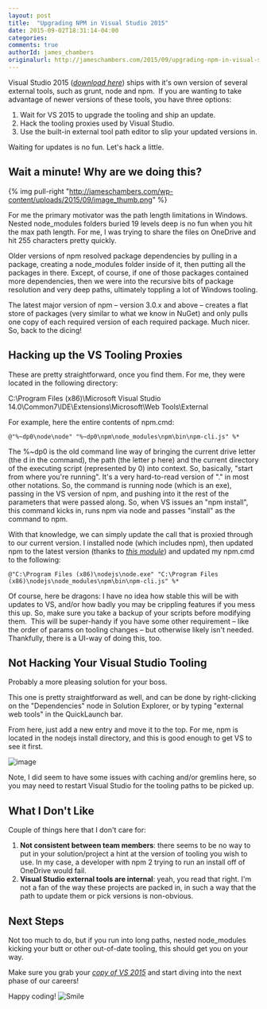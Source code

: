 ```yaml
---
layout: post
title:  "Upgrading NPM in Visual Studio 2015"
date: 2015-09-02T18:31:14-04:00
categories:
comments: true
authorId: james_chambers
originalurl: http://jameschambers.com/2015/09/upgrading-npm-in-visual-studio-2015/
---
```


Visual Studio 2015 ([_download here_][1]) ships with it's own version of several external tools, such as grunt, node and npm.&nbsp; If you are wanting to take advantage of newer versions of these tools, you have three options:

<!--more-->

1. Wait for VS 2015 to upgrade the tooling and ship an update.
2. Hack the tooling proxies used by Visual Studio.
3. Use the built-in external tool path editor to slip your updated versions in.

Waiting for updates is no fun. Let's hack a little.

## Wait a minute! Why are we doing this?

{% img pull-right "http://jameschambers.com/wp-content/uploads/2015/09/image_thumb.png" %}

For me the primary motivator was the path length limitations in Windows. Nested node_modules folders buried 19 levels deep is no fun when you hit the max path length. For me, I was trying to share the files on OneDrive and hit 255 characters pretty quickly.

Older versions of npm resolved package dependencies by pulling in a package, creating a node_modules folder inside of it, then putting all the packages in there. Except, of course, if one of those packages contained more dependencies, then we were into the recursive bits of package resolution and very deep paths, ultimately toppling a lot of Windows tooling.

The latest major version of npm – version 3.0.x and above – creates a flat store of packages (very similar to what we know in NuGet) and only pulls one copy of each required version of each required package. Much nicer. So, back to the dicing!

## Hacking up the VS Tooling Proxies

These are pretty straightforward, once you find them. For me, they were located in the following directory:

C:\Program Files (x86)\Microsoft Visual Studio 14.0\Common7\IDE\Extensions\Microsoft\Web Tools\External

For example, here the entire contents of npm.cmd:

    @"%~dp0\node\node" "%~dp0\npm\node_modules\npm\bin\npm-cli.js" %*

The %~dp0 is the old command line way of bringing the current drive letter (the d in the command), the path (the letter p here) and the current directory of the executing script (represented by 0) into context. So, basically, "start from where you're running". It's a very hard-to-read version of "." in most other notations. So, the command is running node (which is an exe), passing in the VS version of npm, and pushing into it the rest of the parameters that were passed along. So, when VS issues an "npm install", this command kicks in, runs npm via node and passes "install" as the command to npm.

With that knowledge, we can simply update the call that is proxied through to our current version. I installed node (which includes npm), then updated npm to the latest version (thanks to [_this module_][3]) and updated my npm.cmd to the following:

    @"C:\Program Files (x86)\nodejs\node.exe" "C:\Program Files (x86)\nodejs\node_modules\npm\bin\npm-cli.js" %*

Of course, here be dragons: I have no idea how stable this will be with updates to VS, and/or how badly you may be crippling features if you mess this up. So, make sure you take a backup of your scripts before modifying them.&nbsp; This will be super-handy if you have some other requirement – like the order of params on tooling changes – but otherwise likely isn't needed. Thankfully, there is a UI-way of doing this, too.

## Not Hacking Your Visual Studio Tooling

Probably a more pleasing solution for your boss.

This one is pretty straightforward as well, and can be done by right-clicking on the "Dependencies" node in Solution Explorer, or by typing "external web tools" in the QuickLaunch bar.

From here, just add a new entry and move it to the top. For me, npm is located in the nodejs install directory, and this is good enough to get VS to see it first.

![image][4]

Note, I did seem to have some issues with caching and/or gremlins here, so you may need to restart Visual Studio for the tooling paths to be picked up.

## What I Don't Like

Couple of things here that I don't care for:

1. **Not consistent between team members**: there seems to be no way to put in your solution/project a hint at the version of tooling you wish to use. In my case, a developer with npm 2 trying to run an install off of OneDrive would fail.
2. **Visual Studio external tools are internal**: yeah, you read that right. I'm not a fan of the way these projects are packed in, in such a way that the path to update them or pick versions is non-obvious.

## Next Steps

Not too much to do, but if you run into long paths, nested node_modules kicking your butt or other out-of-date tooling, this should get you on your way.

Make sure you grab your [_copy of VS 2015_][1] and start diving into the next phase of our careers!

Happy coding! ![Smile][5]

[1]: https://www.visualstudio.com/?Wt.mc_id=DX_MVP4038205
[3]: https://www.npmjs.com/package/npm-windows-upgrade
[4]: http://jameschambers.com/wp-content/uploads/2015/09/image_thumb1.png "image"
[5]: http://jameschambers.com/wp-content/uploads/2015/09/wlEmoticon-smile.png
  